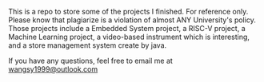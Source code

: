 This is a repo to store some of the projects I finished. For reference only. Please know that plagiarize is a violation of almost ANY University's policy. Those projects include a Embedded System project, a RISC-V project, a Machine Learning project, a video-based instrument which is interesting, and a store management system create by java.

If you have any questions, feel free to email me at wangsy1999@outlook.com 
